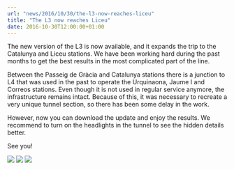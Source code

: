 ```yaml
---
url: "news/2016/10/30/the-l3-now-reaches-liceu"
title: "The L3 now reaches Liceu"
date: 2016-10-30T12:00:00+01:00
---
```

The new version of the L3 is now available, and it expands the trip to the Catalunya and Liceu stations. We have been working hard during the past months to get the best results in the most complicated part of the line.

Between the Passeig de Gràcia and Catalunya stations there is a junction to L4 that was used in the past to operate the Urquinaona, Jaume I and Correos stations. Even though it is not used in regular service anymore, the infrastructure remains intact. Because of this, it was necessary to recreate a very unique tunnel section, so there has been some delay in the work.

However, now you can download the update and enjoy the results. We recommend to turn on the headlights in the tunnel to see the hidden details better.

See you!

<img src="/images/noticies/20161030/1.png">

<img src="/images/noticies/20161030/2.png">

<img src="/images/noticies/20161030/3.png">

